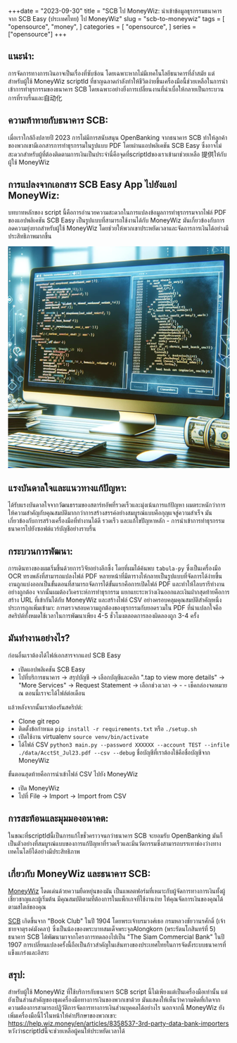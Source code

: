 +++date = "2023-09-30"
title = "SCB ไป MoneyWiz: นำเข้าข้อมูลธุรกรรมธนาคารจาก SCB Easy (ประเทศไทย) ไป MoneyWiz"
slug = "scb-to-moneywiz"
tags = [
    "opensource",
    "money",
]
categories = [
    "opensource",
]
series = ["opensource"]
+++

## แนะนำ:
การจัดการทางการเงินอาจเป็นเรื่องที่ซับซ้อน โดยเฉพาะหากไม่มีเทคโนโลยีธนาคารที่ล้ำสมัย แต่สำหรับผู้ใช้ MoneyWiz scriptId ที่ชาญฉลาดกำลังทำให้ชีวิตง่ายขึ้นเครื่องมือนี้ช่วยเหลือในการนำเข้าการทำธุรกรรมของธนาคาร SCB โดยเฉพาะอย่างยิ่งการเปลี่ยนงานที่น่าเบื่อให้กลายเป็นกระบวนการที่ราบรื่นและ自动化

## ความท้าทายกับธนาคาร SCB:
เมื่อเราใกล้ถึงปลายปี 2023 การไม่มีการสนับสนุน OpenBanking จากธนาคาร SCB ทำให้ลูกค้าของพวกเขามีเอกสารการทำธุรกรรมในรูปแบบ PDF โดยผ่านแอปพลิเคชัน SCB Easy ซึ่งอาจไม่สะดวกสำหรับผู้ที่ต้องติดตามการเงินเป็นประจำนี่คือจุดที่scriptIdของเราเข้ามาช่วยเหลือ 提供ให้กับผู้ใช้ MoneyWiz

## การแปลงจากเอกสาร SCB Easy App ไปยังแอป MoneyWiz:
บทบาทหลักของ script นี้คือการอำนวยความสะดวกในการแปลงข้อมูลการทำธุรกรรมจากไฟล์ PDF ของแอปพลิเคชัน SCB Easy เป็นรูปแบบที่สามารถใช้งานได้กับ MoneyWiz มันเกี่ยวข้องกับการลดความยุ่งยากสำหรับผู้ใช้ MoneyWiz โดยช่วยให้พวกเขาประหยัดเวลาและจัดการการเงินได้อย่างมีประสิทธิภาพมากขึ้น

![image1](/images/posts/opensource_scb_to_moneywiz/1.webp)

## แรงบันดาลใจและแนวทางแก้ปัญหา:
ได้รับแรงบันดาลใจจากวัฒนธรรมของสตาร์ทอัพที่รวดเร็วและมุ่งเน้นการแก้ปัญหา ผมตระหนักว่าการให้ความสำคัญกับคุณสมบัติมากกว่าการสร้างสรรค์อย่างสมบูรณ์แบบคือกุญแจสู่ความสำเร็จ มันเกี่ยวข้องกับการสร้างเครื่องมือที่ทำงานได้ดี รวดเร็ว และแก้ไขปัญหาหลัก - การนำเข้าการทำธุรกรรมธนาคารไปยังซอฟต์แวร์บัญชีอย่างราบรื่น

## กระบวนการพัฒนา:
การเดินทางของผมเริ่มขึ้นด้วยการวิจัยอย่างลึกซึ้ง โดยที่ผมได้ค้นพบ `tabula-py` ซึ่งเป็นเครื่องมือ OCR ทรงพลังที่สามารถแปลงไฟล์ PDF หลายหน้าที่มีตารางให้กลายเป็นรูปแบบที่จัดการได้ง่ายขึ้นงานถูกแบ่งออกเป็นขั้นตอนที่สามารถจัดการได้ขั้นแรกคือการเปิดไฟล์ PDF และทำให้ไลบรารีทำงานอย่างถูกต้อง จากนั้นผมต้องวิเคราะห์การทำธุรกรรม แยกแยะระหว่างเงินออกและเงินฝากสุดท้ายคือการสร้าง URL ที่เข้ากันได้กับ MoneyWiz และสร้างไฟล์ CSV อย่างครอบคลุมคุณสมบัติสำคัญหนึ่งประการถูกเพิ่มเข้ามา: การตรวจสอบความถูกต้องของธุรกรรมกับยอดรวมใน PDF ที่น่าแปลกใจคือสคริปต์ทั้งหมดใช้เวลาในการพัฒนาเพียง 4-5 ชั่วโมงตลอดการลองผิดลองถูก 3-4 ครั้ง

## มันทำงานอย่างไร?
ก่อนอื่นเราต้องได้ไฟล์เอกสารจากแอป SCB Easy
- เปิดแอปพลิเคชัน SCB Easy
- ไปที่บริการธนาคาร -> สรุปบัญชี -> เลือกบัญชีและคลิก ".tap to view more details" -> "More Services" -> Request Statement -> เลือกช่วงเวลา -> - - เช็คกล่องจดหมาย
ณ ตอนนี้เราจะได้ไฟล์ต่อเดือน

แล้วหลังจากนั้นเราต้องรันสคริปต์:
- Clone git repo
- ติดตั้งข้อกำหนด `pip install -r requirements.txt` หรือ `./setup.sh`
- เปิดใช้งาน virtualenv `source venv/bin/activate`
- ได้ไฟล์ CSV `python3 main.py --password XXXXXX --account TEST --infile ./data/AcctSt_Jul23.pdf --csv --debug`
ชื่อบัญชีที่เราต้องใช้คือชื่อบัญชีจาก MoneyWiz

ขั้นตอนสุดท้ายคือการนำเข้าไฟล์ CSV ไปยัง MoneyWiz
- เปิด MoneyWiz
- ไปที่ File -> Import -> Import from CSV

## การสะท้อนและมุมมองอนาคต:
ในขณะที่scriptIdนี้เป็นการแก้ไขชั่วคราวจนกว่าธนาคาร SCB จะยอมรับ OpenBanking มันก็เป็นตัวอย่างที่สมบูรณ์แบบของการแก้ปัญหาที่รวดเร็วและมีนวัตกรรมซึ่งสามารถบรรเทาช่องว่างทางเทคโนโลยีได้อย่างมีประสิทธิภาพ

## เกี่ยวกับ MoneyWiz และธนาคาร SCB:
[MoneyWiz](https://www.wiz.money/) โดดเด่นด้วยความยืดหยุ่นของมัน เป็นแพลตฟอร์มที่เหมาะกับผู้จัดการทางการเงินทั้งผู้เชี่ยวชาญและผู้เริ่มต้น มีคุณสมบัติตามที่ต้องการในแพ็กเกจที่ใช้งานง่าย ให้คุณจัดการเงินของคุณได้ตามสไตล์ของคุณ

[SCB](https://www.scb.co.th/) เกิดขึ้นจาก "Book Club" ในปี 1904 โดยพระเจ้าบรมวงศ์เธอ กรมหลวงชัยวานรศักดิ์ (เจ้าชายจาตุรงค์มังคลา) ซึ่งเป็นน้องของพระบาทสมเด็จพระจุลAlongkorn (พระรัตนโกสินทร์ที่ 5) ธนาคาร SCB ได้พัฒนามาจากโครงการทดลองไปเป็น "The Siam Commercial Bank" ในปี 1907 การเปลี่ยนแปลงครั้งนี้ถือเป็นก้าวสำคัญในเส้นทางของประเทศไทยในการจัดตั้งระบบธนาคารที่แข็งแกร่งและอิสระ

## สรุป:
สำหรับผู้ใช้ MoneyWiz ที่ใช้บริการกับธนาคาร SCB script นี้ไม่เพียงแต่เป็นเครื่องมือเท่านั้น แต่ยังเป็นส่วนสำคัญของชุดเครื่องมือทางการเงินของพวกเขาด้วย มันแสดงให้เห็นว่าความคิดที่เกิดจากความต้องการสามารถปฏิวัติการจัดการทางการเงินส่วนบุคคลได้อย่างไร
นอกจากนี้ MoneyWiz ยังเพิ่มเครื่องมือนี้ไว้ในหน้าให้คำปรึกษาของพวกเขา: https://help.wiz.money/en/articles/8358537-3rd-party-data-bank-importers 
หวังว่าscriptIdนี้จะช่วยเหลือผู้คนให้ประหยัดเวลาได้

